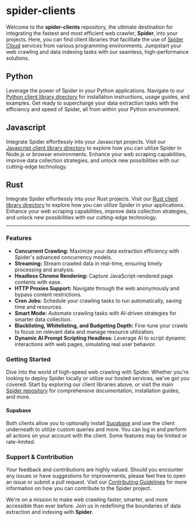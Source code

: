 # spider-clients

Welcome to the **spider-clients** repository, the ultimate destination for integrating the fastest and most efficient web crawler, **Spider**, into your projects. Here, you can find client libraries that facilitate the use of [Spider Cloud](https://spider.cloud) services from various programming environments. Jumpstart your web crawling and data indexing tasks with our seamless, high-performance solutions.

## Python

Leverage the power of Spider in your Python applications. Navigate to our [Python client library directory](./python/) for installation instructions, usage guides, and examples. Get ready to supercharge your data extraction tasks with the efficiency and speed of Spider, all from within your Python environment.

## Javascript

Integrate Spider effortlessly into your Javascript projects. Visit our [Javascript client library directory](./javascript/) to explore how you can utilize Spider in Node.js or browser environments. Enhance your web scraping capabilities, improve data collection strategies, and unlock new possibilities with our cutting-edge technology.

## Rust

Integrate Spider effortlessly into your Rust projects. Visit our [Rust client library directory](./rust/) to explore how you can utilize Spider in your applications. Enhance your web scraping capabilities, improve data collection strategies, and unlock new possibilities with our cutting-edge technology.

---

### Features

- **Concurrent Crawling:** Maximize your data extraction efficiency with Spider's advanced concurrency models.
- **Streaming:** Stream crawled data in real-time, ensuring timely processing and analysis.
- **Headless Chrome Rendering:** Capture JavaScript-rendered page contents with ease.
- **HTTP Proxies Support:** Navigate through the web anonymously and bypass content restrictions.
- **Cron Jobs:** Schedule your crawling tasks to run automatically, saving time and resources.
- **Smart Mode:** Automate crawling tasks with AI-driven strategies for smarter data collection.
- **Blacklisting, Whitelisting, and Budgeting Depth:** Fine-tune your crawls to focus on relevant data and manage resource utilization.
- **Dynamic AI Prompt Scripting Headless:** Leverage AI to script dynamic interactions with web pages, simulating real user behavior.

### Getting Started

Dive into the world of high-speed web crawling with Spider. Whether you're looking to deploy Spider locally or utilize our hosted services, we've got you covered. Start by exploring our client libraries above, or visit the main [Spider repository](https://github.com/spider-rs/spider) for comprehensive documentation, installation guides, and more.

#### Supabase

Both clients allow you to optionally install [Supabase](https://supabase.com/docs/reference) and use the client underneath to utilize custom queries and more. You can log in and perform all actions on your account with the client. Some features may be limited or rate-limited.

### Support & Contribution

Your feedback and contributions are highly valued. Should you encounter any issues or have suggestions for improvements, please feel free to open an issue or submit a pull request. Visit our [Contributing Guidelines](https://github.com/spider-rs/spider/blob/master/CONTRIBUTING.md) for more information on how you can contribute to the Spider project.

We're on a mission to make web crawling faster, smarter, and more accessible than ever before. Join us in redefining the boundaries of data extraction and indexing with **Spider**.
